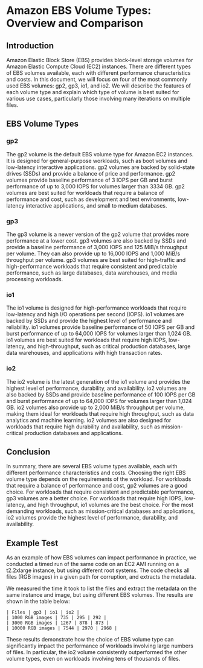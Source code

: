 # Amazon EBS Volume Types: Overview and Comparison

## Introduction
Amazon Elastic Block Store (EBS) provides block-level storage volumes for Amazon Elastic Compute Cloud (EC2) instances. There are different types of EBS volumes available, each with different performance characteristics and costs. In this document, we will focus on four of the most commonly used EBS volumes: gp2, gp3, io1, and io2. We will describe the features of each volume type and explain which type of volume is best suited for various use cases, particularly those involving many iterations on multiple files.

## EBS Volume Types

### gp2
The gp2 volume is the default EBS volume type for Amazon EC2 instances. It is designed for general-purpose workloads, such as boot volumes and low-latency interactive applications. gp2 volumes are backed by solid-state drives (SSDs) and provide a balance of price and performance. gp2 volumes provide baseline performance of 3 IOPS per GB and burst performance of up to 3,000 IOPS for volumes larger than 3334 GB. gp2 volumes are best suited for workloads that require a balance of performance and cost, such as development and test environments, low-latency interactive applications, and small to medium databases.

### gp3
The gp3 volume is a newer version of the gp2 volume that provides more performance at a lower cost. gp3 volumes are also backed by SSDs and provide a baseline performance of 3,000 IOPS and 125 MiB/s throughput per volume. They can also provide up to 16,000 IOPS and 1,000 MiB/s throughput per volume. gp3 volumes are best suited for high-traffic and high-performance workloads that require consistent and predictable performance, such as large databases, data warehouses, and media processing workloads.

### io1
The io1 volume is designed for high-performance workloads that require low-latency and high I/O operations per second (IOPS). io1 volumes are backed by SSDs and provide the highest level of performance and reliability. io1 volumes provide baseline performance of 50 IOPS per GB and burst performance of up to 64,000 IOPS for volumes larger than 1,024 GB. io1 volumes are best suited for workloads that require high IOPS, low-latency, and high-throughput, such as critical production databases, large data warehouses, and applications with high transaction rates.

### io2
The io2 volume is the latest generation of the io1 volume and provides the highest level of performance, durability, and availability. io2 volumes are also backed by SSDs and provide baseline performance of 100 IOPS per GB and burst performance of up to 64,000 IOPS for volumes larger than 1,024 GB. io2 volumes also provide up to 2,000 MiB/s throughput per volume, making them ideal for workloads that require high throughput, such as data analytics and machine learning. io2 volumes are also designed for workloads that require high durability and availability, such as mission-critical production databases and applications.

## Conclusion
In summary, there are several EBS volume types available, each with different performance characteristics and costs. Choosing the right EBS volume type depends on the requirements of the workload. For workloads that require a balance of performance and cost, gp2 volumes are a good choice. For workloads that require consistent and predictable performance, gp3 volumes are a better choice. For workloads that require high IOPS, low-latency, and high throughput, io1 volumes are the best choice. For the most demanding workloads, such as mission-critical databases and applications, io2 volumes provide the highest level of performance, durability, and availability.


## Example Test

As an example of how EBS volumes can impact performance in practice, we conducted a timed run of the same code on an EC2 AMI running on a t2.2xlarge instance, but using different root systems. The code checks all files (RGB images) in a given path for corruption, and extracts the metadata.

We measured the time it took to list the files and extract the metadata on the same instance and image, but using different EBS volumes. The results are shown in the table below:

```
| Files | gp3 | io1 | io2 |
| 1000 RGB images | 735 | 295 | 292 |
| 3000 RGB images | 1267 | 878 | 873 |
| 10000 RGB images | 7544 | 2970 | 2968 |
```
These results demonstrate how the choice of EBS volume type can significantly impact the performance of workloads involving large numbers of files. In particular, the io2 volume consistently outperformed the other volume types, even on workloads involving tens of thousands of files.

